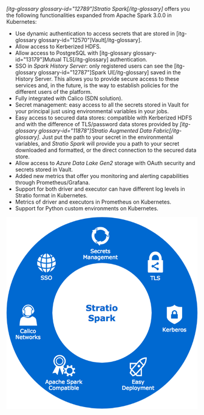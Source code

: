 *[itg-glossary glossary-id="12789"]Stratio Spark[/itg-glossary]* offers you the following functionalities expanded from Apache Spark 3.0.0 in Kubernetes:

  * Use dynamic authentication to access secrets that are stored in [itg-glossary glossary-id="12570"]Vault[/itg-glossary].
  * Allow access to Kerberized HDFS.
  * Allow access to PostgreSQL with [itg-glossary glossary-id="13179"]Mutual TLS[/itg-glossary] authentication.
  * SSO in *Spark History Server*: only registered users can see the [itg-glossary glossary-id="12787"]Spark UI[/itg-glossary] saved in the History Server. This allows you to provide secure access to these services and, in the future, is the way to establish policies for the different users of the platform.
  * Fully integrated with Calico (SDN solution).
  * Secret management: easy access to all the secrets stored in Vault for your principal just using environmental variables in your jobs.
  * Easy access to secured data stores: compatible with Kerberized HDFS and with the difference of TLS/password data stores provided by *[itg-glossary glossary-id="11878"]Stratio Augmented Data Fabric[/itg-glossary]*. Just put the path to your secret in the environmental variables, and *Stratio Spark* will provide you a path to your secret downloaded and formatted, or the direct connection to the secured data store.
  * Allow access to *Azure Data Lake Gen2* storage with OAuth security and secrets stored in Vault.
  * Added new metrics that offer you monitoring and alerting capabilities through Prometheus/Grafana.
  * Support for both driver and executor can have different log levels in Stratio format in Kubernetes.
  * Metrics of driver and executors in Prometheus on Kubernetes.
  * Support for Python custom environments on Kubernetes.

![](../attachments/stratio-spark-benefits-and-features.png)  
